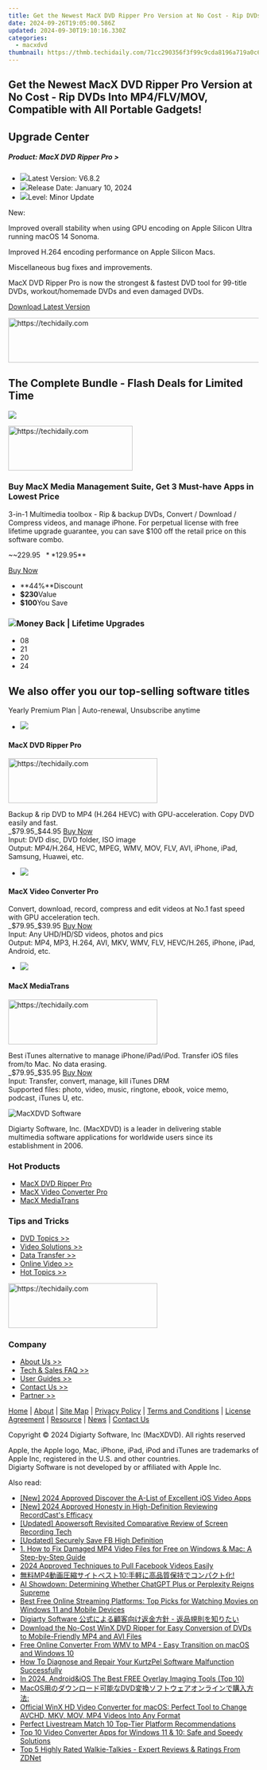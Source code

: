 ```yaml
---
title: Get the Newest MacX DVD Ripper Pro Version at No Cost - Rip DVDs Into MP4/FLV/MOV, Compatible with All Portable Gadgets!
date: 2024-09-26T19:05:00.586Z
updated: 2024-09-30T19:10:16.330Z
categories:
  - macxdvd
thumbnail: https://thmb.techidaily.com/71cc290356f3f99c9cda8196a719a0c624802590499d0fd5973548883928ea07.jpg
---
```


## Get the Newest MacX DVD Ripper Pro Version at No Cost - Rip DVDs Into MP4/FLV/MOV, Compatible with All Portable Gadgets!

## Upgrade Center

##### Product: MacX DVD Ripper Pro >

* ![](https://www.macxdvd.com/mac-dvd-ripper-pro/../image-style/series-update/icon01.png)Latest Version: V6.8.2
* ![](https://www.macxdvd.com/mac-dvd-ripper-pro/../image-style/series-update/icon02.png)Release Date: January 10, 2024
* ![](https://www.macxdvd.com/mac-dvd-ripper-pro/../image-style/series-update/icon03.png)Level: Minor Update

New:

Improved overall stability when using GPU encoding on Apple Silicon Ultra running macOS 14 Sonoma.

Improved H.264 encoding performance on Apple Silicon Macs.

Miscellaneous bug fixes and improvements.

MacX DVD Ripper Pro is now the strongest & fastest DVD tool for 99-title DVDs, workout/homemade DVDs and even damaged DVDs.

[Download Latest Version](https://tools.techidaily.com/macxdvd/products/) 

<!-- affiliate ads begin -->
<a href="https://aligracehair.sjv.io/c/5597632/2135419/19272" target="_top" id="2135419">
  <img src="//a.impactradius-go.com/display-ad/19272-2135419" border="0" alt="https://techidaily.com" width="728" height="90"/>
</a>
<img height="0" width="0" src="https://aligracehair.sjv.io/i/5597632/2135419/19272" style="position:absolute;visibility:hidden;" border="0" />
<!-- affiliate ads end -->

## The Complete Bundle - Flash Deals for Limited Time

![](https://www.macxdvd.com/mac-dvd-ripper-pro/../image-style/series-update/macx-bundle.png)

<!-- affiliate ads begin -->
<a href="https://review-au.sjv.io/c/5597632/2098705/14409" target="_top" id="2098705">
  <img src="//a.impactradius-go.com/display-ad/14409-2098705" border="0" alt="https://techidaily.com" width="250" height="90"/>
</a>
<img height="0" width="0" src="https://review-au.sjv.io/i/5597632/2098705/14409" style="position:absolute;visibility:hidden;" border="0" />
<!-- affiliate ads end -->

### Buy MacX Media Management Suite, Get 3 Must-have Apps in Lowest Price

3-in-1 Multimedia toolbox - Rip & backup DVDs, Convert / Download / Compress videos, and manage iPhone. For perpetual license with free lifetime upgrade guarantee, you can save $100 off the retail price on this software combo. 

~~$229.95~~ **$129.95**

[Buy Now](https://estore.macxdvd.com/order/checkout.php?PRODS=37061377&CARD=2&QTY=1&CART=1&SHORT_FORM=1&COUPON=BUNDLEM50OFF&ORDERSTYLE=nLWsnpXPnHU%3D&DESIGN_TYPE=2&HIDEC=0&AFFILIATE=108875) 
* **44%**Discount
* **$230**Value
* **$100**You Save

### ![](https://www.macxdvd.com/mac-dvd-ripper-pro/../image-style/series-update/day.png)Money Back | Lifetime Upgrades

* 08
* 21
* 20
* 24

## We also offer you our top-selling software titles

Yearly Premium Plan | Auto-renewal, Unsubscribe anytime

* ![](https://www.macxdvd.com/mac-dvd-ripper-pro/../image-style/series-update/box-drp.png)  
#### MacX DVD Ripper Pro  

<!-- affiliate ads begin -->
<a href="https://aligracehair.sjv.io/c/5597632/2036496/19272" target="_top" id="2036496">
  <img src="//a.impactradius-go.com/display-ad/19272-2036496" border="0" alt="https://techidaily.com" width="300" height="90"/>
</a>
<img height="0" width="0" src="https://aligracehair.sjv.io/i/5597632/2036496/19272" style="position:absolute;visibility:hidden;" border="0" />
<!-- affiliate ads end -->

Backup & rip DVD to MP4 (H.264 HEVC) with GPU-acceleration. Copy DVD easily and fast.  
_$79.95_$44.95 [Buy Now](https://estore.macxdvd.com/order/checkout.php?PRODS=37060137&QTY=1&CART=1&SHORT_FORM=1&COUPON=PT1Y44&ORDERSTYLE=nLWsnpXPnHU%3D&DESIGN_TYPE=2&HIDEC=0&AFFILIATE=108875)  
Input: DVD disc, DVD folder, ISO image  
Output: MP4/H.264, HEVC, MPEG, WMV, MOV, FLV, AVI, iPhone, iPad, Samsung, Huawei, etc.
* ![](https://www.macxdvd.com/mac-dvd-ripper-pro/../image-style/series-update/box-vcp.png)  
#### MacX Video Converter Pro  

Convert, download, record, compress and edit videos at No.1 fast speed with GPU acceleration tech.  
_$79.95_$39.95 [Buy Now](https://estore.macxdvd.com/order/checkout.php?PRODS=37060674&QTY=1&CART=1&SHORT_FORM=1&COUPON=VCY39&ORDERSTYLE=nLWsnpXPnHU%3D&DESIGN_TYPE=2&HIDEC=0&AFFILIATE=108875)  
Input: Any UHD/HD/SD videos, photos and pics  
Output: MP4, MP3, H.264, AVI, MKV, WMV, FLV, HEVC/H.265, iPhone, iPad, Android, etc.
* ![](https://www.macxdvd.com/mac-dvd-ripper-pro/../image-style/series-update/box-mediatrans.png)  
#### MacX MediaTrans  

<!-- affiliate ads begin -->
<a href="https://aligracehair.sjv.io/c/5597632/1975836/19272" target="_top" id="1975836">
  <img src="//a.impactradius-go.com/display-ad/19272-1975836" border="0" alt="https://techidaily.com" width="300" height="90"/>
</a>
<img height="0" width="0" src="https://aligracehair.sjv.io/i/5597632/1975836/19272" style="position:absolute;visibility:hidden;" border="0" />
<!-- affiliate ads end -->

Best iTunes alternative to manage iPhone/iPad/iPod. Transfer iOS files from/to Mac. No data erasing.  
_$79.95_$35.95 [Buy Now](https://estore.macxdvd.com/order/checkout.php?PRODS=37061199&QTY=1&CART=1&SHORT_FORM=1&COUPON=MTM35&ORDERSTYLE=nLWsnpXPnHU%3D&DESIGN_TYPE=2&HIDEC=0&AFFILIATE=108875)  
Input: Transfer, convert, manage, kill iTunes DRM  
Supported files: photo, video, music, ringtone, ebook, voice memo, podcast, iTunes U, etc.

![MacXDVD Software](https://www.macxdvd.com/mac-dvd-ripper-pro/../icon/logo.png) 

Digiarty Software, Inc. (MacXDVD) is a leader in delivering stable multimedia software applications for worldwide users since its establishment in 2006.

### Hot Products

* [MacX DVD Ripper Pro](https://tools.techidaily.com/macxdvd/products/)
* [MacX Video Converter Pro](https://tools.techidaily.com/macxdvd/products/)
* [MacX MediaTrans](https://tools.techidaily.com/macxdvd/products/)

### Tips and Tricks

* [DVD Topics >>](https://tools.techidaily.com/macxdvd/products/)
* [Video Solutions >>](https://tools.techidaily.com/macxdvd/products/)
* [Data Transfer >>](https://tools.techidaily.com/macxdvd/products/)
* [Online Video >>](https://tools.techidaily.com/macxdvd/products/)
* [Hot Topics >>](https://tools.techidaily.com/macxdvd/products/)

<!-- affiliate ads begin -->
<a href="https://laganoo.pxf.io/c/5597632/1521325/16446" target="_top" id="1521325">
  <img src="//a.impactradius-go.com/display-ad/16446-1521325" border="0" alt="https://techidaily.com" width="300" height="90"/>
</a>
<img height="0" width="0" src="https://laganoo.pxf.io/i/5597632/1521325/16446" style="position:absolute;visibility:hidden;" border="0" />
<!-- affiliate ads end -->

### Company

* [About Us >>](https://tools.techidaily.com/macxdvd/products/)
* [Tech & Sales FAQ >>](https://tools.techidaily.com/macxdvd/products/)
* [User Guides >>](https://tools.techidaily.com/macxdvd/products/)
* [Contact Us >>](https://tools.techidaily.com/macxdvd/products/)
* [Partner >>](https://tools.techidaily.com/macxdvd/products/)

[Home](https://tools.techidaily.com/macxdvd/products/) | [About](https://tools.techidaily.com/macxdvd/products/) | [Site Map](https://tools.techidaily.com/macxdvd/products/) | [Privacy Policy](https://tools.techidaily.com/macxdvd/products/) | [Terms and Conditions](https://tools.techidaily.com/macxdvd/products/) | [License Agreement](https://tools.techidaily.com/macxdvd/products/) | [Resource](https://tools.techidaily.com/macxdvd/products/) | [News](https://tools.techidaily.com/macxdvd/products/) | [Contact Us](https://tools.techidaily.com/macxdvd/products/)

Copyright © 2024 Digiarty Software, Inc (MacXDVD). All rights reserved

Apple, the Apple logo, Mac, iPhone, iPad, iPod and iTunes are trademarks of Apple Inc, registered in the U.S. and other countries.  
Digiarty Software is not developed by or affiliated with Apple Inc.

<ins class="adsbygoogle"
     style="display:block"
     data-ad-format="autorelaxed"
     data-ad-client="ca-pub-7571918770474297"
     data-ad-slot="1223367746"></ins>

<ins class="adsbygoogle"
     style="display:block"
     data-ad-client="ca-pub-7571918770474297"
     data-ad-slot="8358498916"
     data-ad-format="auto"
     data-full-width-responsive="true"></ins>

<span class="atpl-alsoreadstyle">Also read:</span>
<div><ul>
<li><a href="https://vp-tips.techidaily.com/new-2024-approved-discover-the-a-list-of-excellent-ios-video-apps/"><u>[New] 2024 Approved Discover the A-List of Excellent iOS Video Apps</u></a></li>
<li><a href="https://video-screen-grab.techidaily.com/new-2024-approved-honesty-in-high-definition-reviewing-recordcasts-efficacy/"><u>[New] 2024 Approved Honesty in High-Definition Reviewing RecordCast's Efficacy</u></a></li>
<li><a href="https://screen-activity-recording.techidaily.com/updated-apowersoft-revisited-comparative-review-of-screen-recording-tech/"><u>[Updated] Apowersoft Revisited Comparative Review of Screen Recording Tech</u></a></li>
<li><a href="https://facebook-video-recording.techidaily.com/updated-securely-save-fb-high-definition/"><u>[Updated] Securely Save FB High Definition</u></a></li>
<li><a href="https://solve-outstanding.techidaily.com/1-how-to-fix-damaged-mp4-video-files-for-free-on-windows-and-mac-a-step-by-step-guide/"><u>1. How to Fix Damaged MP4 Video Files for Free on Windows & Mac: A Step-by-Step Guide</u></a></li>
<li><a href="https://facebook-videos.techidaily.com/2024-approved-techniques-to-pull-facebook-videos-easily/"><u>2024 Approved Techniques to Pull Facebook Videos Easily</u></a></li>
<li><a href="https://solve-outstanding.techidaily.com/mp410/"><u>無料MP4動画圧縮サイトベスト10:手軽に高品質保持でコンパクト化!</u></a></li>
<li><a href="https://tech-revival.techidaily.com/ai-showdown-determining-whether-chatgpt-plus-or-perplexity-reigns-supreme/"><u>AI Showdown: Determining Whether ChatGPT Plus or Perplexity Reigns Supreme</u></a></li>
<li><a href="https://solve-outstanding.techidaily.com/best-free-online-streaming-platforms-top-picks-for-watching-movies-on-windows-11-and-mobile-devices/"><u>Best Free Online Streaming Platforms: Top Picks for Watching Movies on Windows 11 and Mobile Devices</u></a></li>
<li><a href="https://solve-outstanding.techidaily.com/digiarty-software/"><u>Digiarty Software 公式による顧客向け返金方針 - 返品規則を知りたい</u></a></li>
<li><a href="https://solve-outstanding.techidaily.com/download-the-no-cost-winx-dvd-ripper-for-easy-conversion-of-dvds-to-mobile-friendly-mp4-and-avi-files/"><u>Download the No-Cost WinX DVD Ripper for Easy Conversion of DVDs to Mobile-Friendly MP4 and AVI Files</u></a></li>
<li><a href="https://solve-outstanding.techidaily.com/free-online-converter-from-wmv-to-mp4-easy-transition-on-macos-and-windows-10/"><u>Free Online Converter From WMV to MP4 - Easy Transition on macOS and Windows 10</u></a></li>
<li><a href="https://program-issues.techidaily.com/how-to-diagnose-and-repair-your-kurtzpel-software-malfunction-successfully/"><u>How To Diagnose and Repair Your KurtzPel Software Malfunction Successfully</u></a></li>
<li><a href="https://extra-lessons.techidaily.com/in-2024-androidandios-the-best-free-overlay-imaging-tools-top-10/"><u>In 2024, Android&iOS The Best FREE Overlay Imaging Tools (Top 10)</u></a></li>
<li><a href="https://solve-outstanding.techidaily.com/macosdvd/"><u>MacOS用のダウンロード可能なDVD変換ソフトウェアオンラインで購入方法:</u></a></li>
<li><a href="https://solve-outstanding.techidaily.com/official-winx-hd-video-converter-for-macos-perfect-tool-to-change-avchd-mkv-mov-mp4-videos-into-any-format/"><u>Official WinX HD Video Converter for macOS: Perfect Tool to Change AVCHD, MKV, MOV, MP4 Videos Into Any Format</u></a></li>
<li><a href="https://fox-hovers.techidaily.com/perfect-livestream-match-10-top-tier-platform-recommendations/"><u>Perfect Livestream Match 10 Top-Tier Platform Recommendations</u></a></li>
<li><a href="https://solve-outstanding.techidaily.com/top-10-video-converter-apps-for-windows-11-and-10-safe-and-speedy-solutions/"><u>Top 10 Video Converter Apps for Windows 11 & 10: Safe and Speedy Solutions</u></a></li>
<li><a href="https://tech-renaissance.techidaily.com/top-5-highly-rated-walkie-talkies-expert-reviews-and-ratings-from-zdnet/"><u>Top 5 Highly Rated Walkie-Talkies - Expert Reviews & Ratings From ZDNet</u></a></li>
</ul></div>

